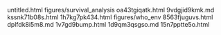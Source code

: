 untitled.html
figures/survival_analysis
oa43tgiqatk.html
9vdgjid9kmk.md
kssnk71b08s.html
1h7kg7pk434.html
figures/who_env
8563fjuguvs.html
dplfdk8i5m8.md
1v7gd9bump.html
1d9qm3qsgso.md
15n7pptte5o.html